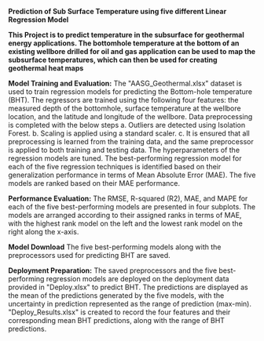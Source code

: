 **Prediction of Sub Surface Temperature using five different Linear Regression Model**

**This Project is to predict temperature in the subsurface for geothermal energy applications. The bottomhole temperature at the bottom of an existing wellbore drilled for oil and gas application can be used to map the subsurface temperatures, which can then be used for creating geothermal heat maps**

**Model Training and Evaluation:**
The "AASG_Geothermal.xlsx" dataset is used to train regression models for predicting the Bottom-hole temperature (BHT).
The regressors are trained using the following four features: the measured depth of the bottomhole, surface temperature at the wellbore location, and the latitude and longitude of the wellbore.
Data preprocessing is completed with the below steps
a. Outliers are detected using Isolation Forest.
b. Scaling is applied using a standard scaler.
c. It is ensured that all preprocessing is learned from the training data, and the same preprocessor is applied to both training and testing data.
The hyperparameters of the regression models are tuned.
The best-performing regression model for each of the five regression techniques is identified based on their generalization performance in terms of Mean Absolute Error (MAE).
The five models are ranked based on their MAE performance.

**Performance Evaluation:**
The RMSE, R-squared (R2), MAE, and MAPE for each of the five best-performing models are presented in four subplots. The models are arranged according to their assigned ranks in terms of MAE, with the highest rank model on the left and the lowest rank model on the right along the x-axis.

**Model Download**
The five best-performing models along with the preprocessors used for predicting BHT are saved.

**Deployment Preparation:**
The saved preprocessors and the five best-performing regression models are deployed on the deployment data provided in "Deploy.xlsx" to predict BHT. 
The predictions are displayed as the mean of the predictions generated by the five models, with the uncertainty in prediction represented as the range of prediction (max-min).
"Deploy_Results.xlsx" is created to record the four features and their corresponding mean BHT predictions, along with the range of BHT predictions.
